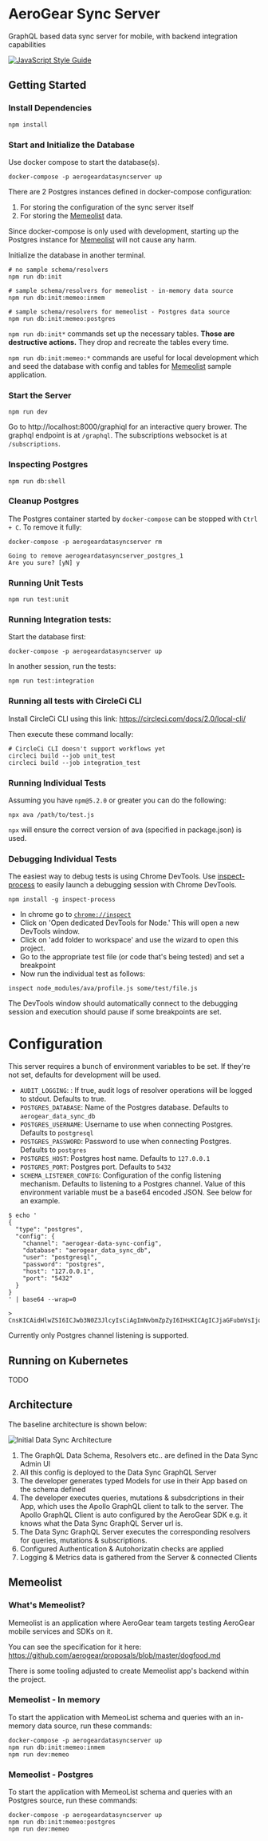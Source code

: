 # AeroGear Sync Server

GraphQL based data sync server for mobile, with backend integration capabilities

[![JavaScript Style Guide](https://img.shields.io/badge/code_style-standard-brightgreen.svg)](https://standardjs.com)

## Getting Started

### Install Dependencies

```
npm install
```

### Start and Initialize the Database

Use docker compose to start the database(s).

```
docker-compose -p aerogeardatasyncserver up
```

There are 2 Postgres instances defined in docker-compose configuration:
1. For storing the configuration of the sync server itself
2. For storing the [Memeolist](#whats-memeolist) data.

Since docker-compose is only used with development, starting up the Postgres instance for [Memeolist](#whats-memeolist)
will not cause any harm. 

Initialize the database in another terminal.

```
# no sample schema/resolvers
npm run db:init

# sample schema/resolvers for memeolist - in-memory data source
npm run db:init:memeo:inmem

# sample schema/resolvers for memeolist - Postgres data source
npm run db:init:memeo:postgres
```

`npm run db:init*` commands set up the necessary tables.  **Those are destructive actions.** 
They drop and recreate the tables every time.

`npm run db:init:memeo:*` commands are useful for local development which and seed the database with config and tables
for [Memeolist](#whats-memeolist) sample application. 

### Start the Server

```
npm run dev
```

Go to http://localhost:8000/graphiql for an interactive query brower.
The graphql endpoint is at `/graphql`.
The subscriptions websocket is at `/subscriptions`.

### Inspecting Postgres

```
npm run db:shell
```

### Cleanup Postgres

The Postgres container started by `docker-compose` can be stopped with `Ctrl + C`. To remove it fully:

```
docker-compose -p aerogeardatasyncserver rm

Going to remove aerogeardatasyncserver_postgres_1
Are you sure? [yN] y
```

### Running Unit Tests

```
npm run test:unit
```

### Running Integration tests:

Start the database first:
```
docker-compose -p aerogeardatasyncserver up
```

In another session, run the tests:
```
npm run test:integration
```

### Running all tests with CircleCi CLI

Install CircleCi CLI using this link: https://circleci.com/docs/2.0/local-cli/

Then execute these command locally:

```
# CircleCi CLI doesn't support workflows yet
circleci build --job unit_test
circleci build --job integration_test
```

### Running Individual Tests

Assuming you have `npm@5.2.0` or greater you can do the following:

```
npx ava /path/to/test.js
```

`npx` will ensure the correct version of ava (specified in package.json) is used.

### Debugging Individual Tests

The easiest way to debug tests is using Chrome DevTools. Use [inspect-process](https://npm.im/inspect-process) to easily launch a debugging session with Chrome DevTools.

```
npm install -g inspect-process
```

* In chrome go to [`chrome://inspect`](chrome://inspect/)
* Click on 'Open dedicated DevTools for Node.' This will open a new DevTools window.
* Click on 'add folder to workspace' and use the wizard to open this project.
* Go to the appropriate test file (or code that's being tested) and set a breakpoint
* Now run the individual test as follows:

```
inspect node_modules/ava/profile.js some/test/file.js
```

The DevTools window should automatically connect to the debugging session and execution should pause if some breakpoints are set.

# Configuration

This server requires a bunch of environment variables to be set. If they're not set, defaults for development will be used.

* `AUDIT_LOGGING`:   : If true, audit logs of resolver operations will be logged to stdout. Defaults to true.
* `POSTGRES_DATABASE`: Name of the Postgres database. Defaults to `aerogear_data_sync_db`
* `POSTGRES_USERNAME`: Username to use when connecting Postgres. Defaults to `postgresql`
* `POSTGRES_PASSWORD`: Password to use when connecting Postgres. Defaults to `postgres`
* `POSTGRES_HOST`: Postgres host name. Defaults to `127.0.0.1`
* `POSTGRES_PORT`: Postgres port. Defaults to `5432`
* `SCHEMA_LISTENER_CONFIG`: Configuration of the config listening mechanism. Defaults to listening to a Postgres channel.
   Value of this environment variable must be a base64 encoded JSON. See below for an example.
 
```
$ echo '
{
  "type": "postgres",
  "config": {
    "channel": "aerogear-data-sync-config",
    "database": "aerogear_data_sync_db",
    "user": "postgresql",
    "password": "postgres",
    "host": "127.0.0.1",
    "port": "5432" 
  } 
}
' | base64 --wrap=0

> CnsKICAidHlwZSI6ICJwb3N0Z3JlcyIsCiAgImNvbmZpZyI6IHsKICAgICJjaGFubmVsIjogImFlcm9nZWFyLWRhdGEtc3luYy1jb25maWciLAogICAgImRhdGFiYXNlIjogImFlcm9nZWFyX2RhdGFfc3luY19kYiIsCiAgICAidXNlcm5hbWUiOiAicG9zdGdyZXNxbCIsCiAgICAicGFzc3dvcmQiOiAicG9zdGdyZXMiLAogICAgImhvc3QiOiAiMTI3LjAuMC4xIiwKICAgICJwb3J0IjogIjU0MzIiIAogIH0gCn0KCg==
```
Currently only Postgres channel listening is supported.


## Running on Kubernetes

TODO

## Architecture

The baseline architecture is shown below:

![Initial Data Sync Architecture](./initial_architecture_flow.png)

1. The GraphQL Data Schema, Resolvers etc.. are defined in the Data Sync Admin UI
2. All this config is deployed to the Data Sync GraphQL Server
3. The developer generates typed Models for use in their App based on the schema defined
4. The developer executes queries, mutations & subsdcriptions in their App, which uses the Apollo GraphQL client to talk to the server. The Apollo GraphQL Client is auto configured by the AeroGear SDK e.g. it knows what the Data Sync GraphQL Server url is.
5. The Data Sync GraphQL Server executes the corresponding resolvers for queries, mutations & subscriptions.
6. Configured Authentication & Autohorizatin checks are applied
7. Logging & Metrics data is gathered from the Server & connected Clients


## Memeolist

### What's Memeolist?

Memeolist is an application where AeroGear team targets testing AeroGear mobile services and SDKs on it.

You can see the specification for it here: https://github.com/aerogear/proposals/blob/master/dogfood.md 

There is some tooling adjusted to create Memeolist app's backend within the project.

### Memeolist - In memory 

To start the application with MemeoList schema and queries with an in-memory data source, run these commands:
```
docker-compose -p aerogeardatasyncserver up
npm run db:init:memeo:inmem
npm run dev:memeo
```

### Memeolist - Postgres 

To start the application with MemeoList schema and queries with an Postgres source, run these commands:
```
docker-compose -p aerogeardatasyncserver up
npm run db:init:memeo:postgres
npm run dev:memeo
``` 